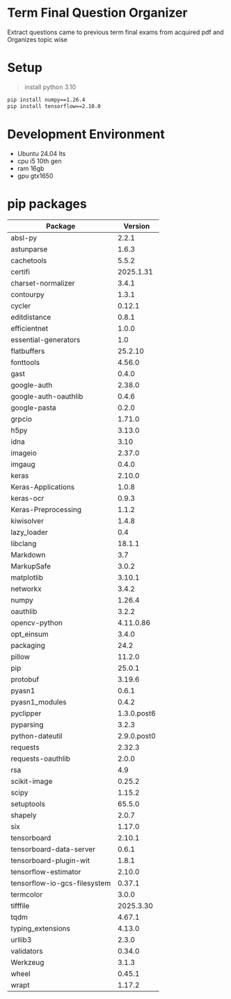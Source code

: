 # Term Final Question Organizer

Extract questions came to previous term final exams from acquired pdf and Organizes topic wise

# Setup

> install python 3.10

```sh
pip install numpy==1.26.4
pip install tensorflow==2.10.0
```

# Development Environment

- Ubuntu 24.04 lts
- cpu i5 10th gen
- ram 16gb
- gpu gtx1650

# pip packages


|Package|Version|
|----------------------------|-----------|
|absl-py|2.2.1|
|astunparse|1.6.3|
|cachetools|5.5.2|
|certifi|2025.1.31|
|charset-normalizer|3.4.1|
|contourpy|1.3.1|
|cycler|0.12.1|
|editdistance|0.8.1|
|efficientnet|1.0.0|
|essential-generators|1.0|
|flatbuffers|25.2.10|
|fonttools|4.56.0|
|gast|0.4.0|
|google-auth|2.38.0|
|google-auth-oauthlib|0.4.6|
|google-pasta|0.2.0|
|grpcio|1.71.0|
|h5py|3.13.0|
|idna|3.10|
|imageio|2.37.0|
|imgaug|0.4.0|
|keras|2.10.0|
|Keras-Applications|1.0.8|
|keras-ocr|0.9.3|
|Keras-Preprocessing|1.1.2|
|kiwisolver|1.4.8|
|lazy_loader|0.4|
|libclang|18.1.1|
|Markdown|3.7|
|MarkupSafe|3.0.2|
|matplotlib|3.10.1|
|networkx|3.4.2|
|numpy|1.26.4|
|oauthlib|3.2.2|
|opencv-python|4.11.0.86|
|opt_einsum|3.4.0|
|packaging|24.2|
|pillow|11.2.0|
|pip|25.0.1|
|protobuf|3.19.6|
|pyasn1|0.6.1|
|pyasn1_modules|0.4.2|
|pyclipper|1.3.0.post6|
|pyparsing|3.2.3|
|python-dateutil|2.9.0.post0|
|requests|2.32.3|
|requests-oauthlib|2.0.0|
|rsa|4.9|
|scikit-image|0.25.2|
|scipy|1.15.2|
|setuptools|65.5.0|
|shapely|2.0.7|
|six|1.17.0|
|tensorboard|2.10.1|
|tensorboard-data-server|0.6.1|
|tensorboard-plugin-wit|1.8.1|
|tensorflow-estimator|2.10.0|
|tensorflow-io-gcs-filesystem|0.37.1|
|termcolor|3.0.0|
|tifffile|2025.3.30|
|tqdm|4.67.1|
|typing_extensions|4.13.0|
|urllib3|2.3.0|
|validators|0.34.0|
|Werkzeug|3.1.3|
|wheel|0.45.1|
|wrapt|1.17.2|